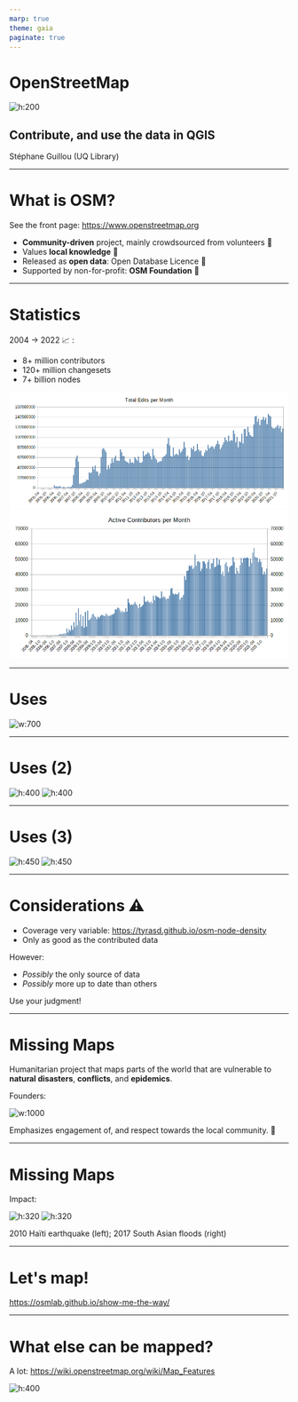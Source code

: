 ```yaml
---
marp: true
theme: gaia
paginate: true
---
```


<!--
This Markdown file is designed to be compiled into a HTML file using Marpit.
Use marpit-cli to do that. Install it:
https://github.com/marp-team/marp-cli
And then run in the local directory the command:
   npx marp presentation.md
... which should create a "presentation.html" file.
-->


# OpenStreetMap
![h:200](pics/logo.png)

## Contribute, and use the data in QGIS

Stéphane Guillou (UQ Library)

---

# What is OSM?

See the front page: https://www.openstreetmap.org

- **Community-driven** project, mainly crowdsourced from volunteers :green_heart:
- Values **local knowledge** :round_pushpin:
- Released as **open data**: Open Database Licence :open_hands:
- Supported by non-for-profit: **OSM Foundation** :money_with_wings:

---

# Statistics

2004 -> 2022 :chart_with_upwards_trend: :

- 8+ million contributors
- 120+ million changesets
- 7+ billion nodes

<!-- ![h:200](pics/users.png) -->
![bg contain vertical right:66%](pics/edits.png)
![bg contain](pics/users.png)

---

# Uses

![w:700](pics/renders.png)

---

# Uses (2)

![h:400](pics/wheelmap.png) ![h:400](pics/briscycle.png)

---

# Uses (3)

![h:450](pics/osmand.png) ![h:450](pics/beer.png)

---

# Considerations :warning:

- Coverage very variable: https://tyrasd.github.io/osm-node-density
- Only as good as the contributed data

However:

- _Possibly_ the only source of data
- _Possibly_ more up to date than others

Use your judgment!

---

# Missing Maps

Humanitarian project that maps parts of the world that are vulnerable to **natural disasters**, **conflicts**, and **epidemics**.

Founders:

![w:1000](pics/founders.png)

Emphasizes engagement of, and respect towards the local community. :handshake:

---

# Missing Maps

Impact:

![h:320](pics/haiti.gif) ![h:320](pics/nepal.gif)

2010 Haïti earthquake (left); 2017 South Asian floods (right)

---

# Let's map!

https://osmlab.github.io/show-me-the-way/

---

# What else can be mapped?

A lot: https://wiki.openstreetmap.org/wiki/Map_Features

![h:400](pics/tags.png)

